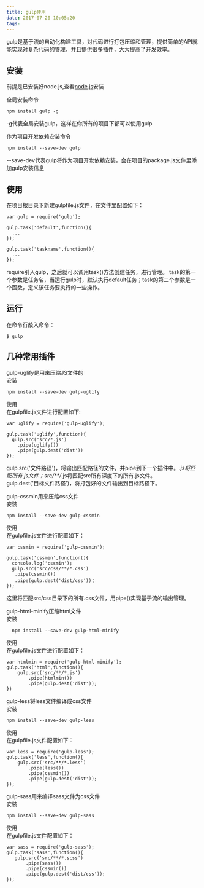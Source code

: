 ```yaml
---
title: gulp使用
date: 2017-07-20 10:05:20
tags:
---
```


gulp是基于流的自动化构建工具，对代码进行打包压缩和管理，提供简单的API就能实现对复杂代码的管理，并且提供很多插件，大大提高了开发效率。

安装
----
前提是已安装好node.js,查看[node.js]()安装

全局安装命令

    npm install gulp -g  

-g代表全局安装gulp，这样在你所有的项目下都可以使用gulp

作为项目开发依赖安装命令  

    npm install --save-dev gulp  

--save-dev代表gulp将作为项目开发依赖安装，会在项目的package.js文件里添加gulp安装信息

使用
----
在项目根目录下新建gulpfile.js文件，在文件里配置如下：

    var gulp = require('gulp');

    gulp.task('default',function(){
      ...
    });

    gulp.task('taskname',function(){
      ...
    });


require引入gulp，之后就可以调用task()方法创建任务，进行管理。
task的第一个参数是任务名，当运行gulp时，默认执行default任务；task的第二个参数是一个函数，定义该任务要执行的一些操作。

运行
----
在命令行敲入命令：

    $ gulp

几种常用插件
----
gulp-uglify是用来压缩JS文件的   
安装

    npm install --save-dev gulp-uglify  

使用    
在gulpfile.js文件进行配置如下:   

    var uglify = require('gulp-uglify');

    gulp.task('uglify',function){
      gulp.src('src/*.js')
        .pipe(uglify())
        .pipe(gulp.dest('dist'))
    });

gulp.src('文件路径')，将输出匹配路径的文件，并pipe到下一个插件中。*.js将匹配所有.js文件；src/**/*.js将匹配src所有深度下的所有.js文件。   
gulp.dest('目标文件路径')，将打包好的文件输出到目标路径下。

gulp-cssmin用来压缩css文件      
安装    

    npm install --save-dev gulp-cssmin

使用   
在gulpfile.js文件进行配置如下：

    var cssmin = require('gulp-cssmin');

    gulp.task('cssmin',function(){
      console.log('cssmin');
      gulp.src('src/css/**/*.css')
       .pipe(cssmin())
       .pipe(gulp.dest('dist/css'))；
    });

  这里将匹配src/css目录下的所有.css文件，用pipe()实现基于流的输出管理。   

  gulp-html-minify压缩html文件    
  安装    

      npm install --save-dev gulp-html-minify

使用    
在gulpfile.js文件进行配置如下：

    var htmlmin = require('gulp-html-minify');
    gulp.task('html',function(){
        gulp.src('src/**/*.js')
            .pipe(htmlmin())
            .pipe(gulp.dest('dist'));
    })

gulp-less将less文件编译成css文件    
安装    

    npm install --save-dev gulp-less    

使用    
在gulpfile.js文件配置如下：    

    var less = require('gulp-less');
    gulp.task('less',function(){
        gulp.src('src/**/*.less')
            .pipe(less())
            .pipe(cssmin())
            .pipe(gulp.dest('dist'));
    });      

gulp-sass用来编译sass文件为css文件  
安装  

    npm install --save-dev gulp-sass  

使用  
在gulpfile.js文件配置如下：  

    var sass = require('gulp-sass');
    gulp.task('sass',function(){
       gulp.src('src/**/*.scss')
           .pipe(sass())
           .pipe(cssmin())
           .pipe(gulp.dest('dist/css'));
    });  
